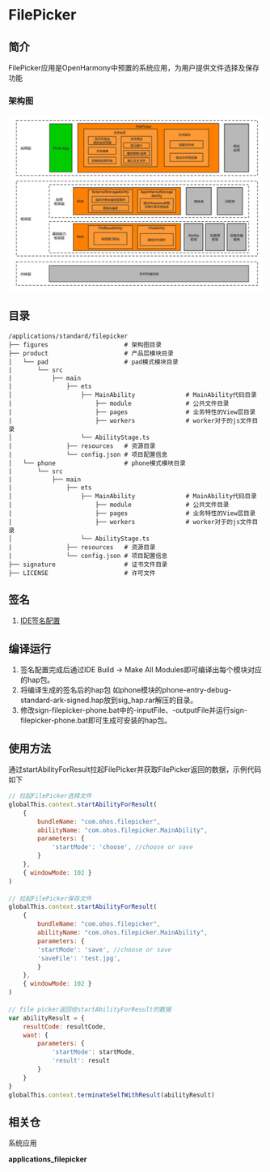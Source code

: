 # FilePicker

## 简介

FilePicker应用是OpenHarmony中预置的系统应用，为用户提供文件选择及保存功能

### 架构图

![](figures/FP_FMS.png)

## 目录

```
/applications/standard/filepicker
├── figures                     # 架构图目录
├── product                     # 产品层模块目录
│   └── pad                     # pad模式模块目录
|       └── src
|           ├── main
|               ├── ets
│                   ├── MainAbility              # MainAbility代码目录
|                       ├── module               # 公共文件目录
|                       ├── pages                # 业务特性的View层目录
|                       ├── workers              # worker对于的js文件目录
│                   └── AbilityStage.ts
|               ├── resources   # 资源目录
|               └── config.json # 项目配置信息
│   └── phone                   # phone模式模块目录
|       └── src
|           ├── main
|               ├── ets
│                   ├── MainAbility              # MainAbility代码目录
|                       ├── module               # 公共文件目录
|                       ├── pages                # 业务特性的View层目录
|                       ├── workers              # worker对于的js文件目录
│                   └── AbilityStage.ts
|               ├── resources   # 资源目录
|               └── config.json # 项目配置信息
├── signature                   # 证书文件目录
├── LICENSE                     # 许可文件
```

## 签名
1. [IDE签名配置](doc/signature.md)

## 编译运行
1. 签名配置完成后通过IDE Build -> Make All Modules即可编译出每个模块对应的hap包。
2. 将编译生成的签名后的hap包 如phone模块的phone-entry-debug-standard-ark-signed.hap放到sig_hap.rar解压的目录。
3. 修改sign-filepicker-phone.bat中的-inputFile、-outputFile并运行sign-filepicker-phone.bat即可生成可安装的hap包。

## 使用方法

通过startAbilityForResult拉起FilePicker并获取FilePicker返回的数据，示例代码如下

```js
// 拉起FilePicker选择文件
globalThis.context.startAbilityForResult(
    {
        bundleName: "com.ohos.filepicker",
        abilityName: "com.ohos.filepicker.MainAbility",
        parameters: {
            'startMode': 'choose', //choose or save    
        }
    },
    { windowMode: 102 }
)
    
// 拉起FilePicker保存文件
globalThis.context.startAbilityForResult(
	{
        bundleName: "com.ohos.filepicker",
        abilityName: "com.ohos.filepicker.MainAbility",
        parameters: {
        'startMode': 'save', //choose or save
        'saveFile': 'test.jpg',
        }
    },
    { windowMode: 102 }
)

// file picker返回给startAbilityForResult的数据
var abilityResult = {
    resultCode: resultCode,
    want: {
        parameters: {
            'startMode': startMode,
            'result': result
        }
    }
}
globalThis.context.terminateSelfWithResult(abilityResult)
```

## 相关仓

系统应用

**applications_filepicker**

